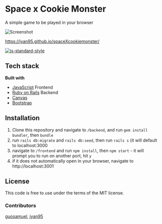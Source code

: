 # Space x Cookie Monster
A simple game to be played in your browser

![Screenshot](https://i.imgur.com/VP1vVyL.png)

https://jyan95.github.io/spaceXcookiemonster/

[![js-standard-style](https://img.shields.io/badge/code%20style-standard-brightgreen.svg?style=flat)](https://github.com/feross/standard)

## Tech stack

<b>Built with</b>
- [JavaScript](https://www.javascript.com/) Frontend
- [Ruby on Rails](https://rubyonrails.org/) Backend 
- [Canvas](https://developer.mozilla.org/en-US/docs/Web/API/Canvas_API)
- [Bootstrap](https://getbootstrap.com/)
  
## Installation

1. Clone this repository and navigate to `/backend`, and run `gem install bundler`, then `bundle`
2. run `rails db:migrate` and `rails db:seed`, then run `rails s` (it will default to localhost:3000
3. navigate to `/frontend` and run `npm install`, then `npm start` - it will prompt you to run on another port, hit `y`
4. if it does not automatically open in your browser, navigate to http://localhost:3001

## License
This code is free to use under the terms of the MIT license.

### Contributors
[guosamuel](https://github.com/guosamuel), [jyan95](https://github.com/jyan95)
